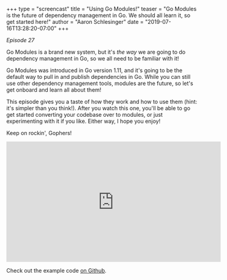 +++
type = "screencast"
title = "Using Go Modules!"
teaser = "Go Modules is the future of dependency management in Go. We should all learn it, so get started here!"
author = "Aaron Schlesinger"
date = "2019-07-16T13:28:20-07:00"
+++

_Episode 27_

Go Modules is a brand new system, but it's _the way_ we are going to do dependency management in Go, so we all need to be familiar with it!

<!--more-->

Go Modules was introduced in Go version 1.11, and it's going to be the default way to pull in and publish dependencies in Go. While you can still use other dependency management tools, modules are the future, so let's get onboard and learn all about them!

This episode gives you a taste of how they work and how to use them (hint: it's simpler than you think!). After you watch this one, you'll be able to go get started converting your codebase over to modules, or just experimenting with it if you like. Either way, I hope you enjoy!

Keep on rockin', Gophers!

<iframe width="560" height="315" src="https://www.youtube.com/embed/$YOUTUBE_ID" frameborder="0" allow="autoplay; encrypted-media" allowfullscreen></iframe>

Check out the example code [on Github](https://github.com/arschles/go-in-5-minutes/tree/master/episode27).

